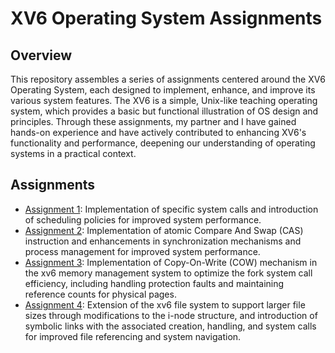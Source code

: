# XV6 Operating System Assignments

## Overview

This repository assembles a series of assignments centered around the XV6 Operating System, each designed to implement, enhance, and improve its various system features. The XV6 is a simple, Unix-like teaching operating system, which provides a basic but functional illustration of OS design and principles. Through these assignments, my partner and I have gained hands-on experience and have actively contributed to enhancing XV6's functionality and performance, deepening our understanding of operating systems in a practical context.

## Assignments
- [Assignment 1](https://github.com/roipa8/Assignment1-OS): Implementation of specific system calls and introduction of scheduling policies for improved system performance.
- [Assignment 2](https://github.com/roipa8/Assignment2-OS): Implementation of atomic Compare And Swap (CAS) instruction and enhancements in synchronization mechanisms and process management for improved system performance.
- [Assignment 3](https://github.com/roipa8/Assignment3-OS): Implementation of Copy-On-Write (COW) mechanism in the xv6 memory management system to optimize the fork system call efficiency, including handling protection faults and maintaining reference counts for physical pages.
- [Assignment 4](https://github.com/roipa8/Assignment4-OS): Extension of the xv6 file system to support larger file sizes through modifications to the i-node structure, and introduction of symbolic links with the associated creation, handling, and system calls for improved file referencing and system navigation.




